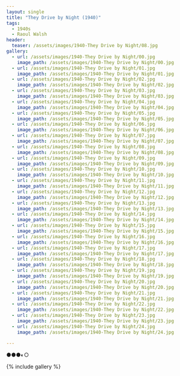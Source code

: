 ```yaml
---
layout: single
title: "They Drive by Night (1940)"
tags:
  - 1940s 
  - Raoul Walsh
header:
  teaser: /assets/images/1940-They Drive by Night/08.jpg
gallery:
  - url: /assets/images/1940-They Drive by Night/00.jpg
    image_path: /assets/images/1940-They Drive by Night/00.jpg  
  - url: /assets/images/1940-They Drive by Night/01.jpg
    image_path: /assets/images/1940-They Drive by Night/01.jpg
  - url: /assets/images/1940-They Drive by Night/02.jpg
    image_path: /assets/images/1940-They Drive by Night/02.jpg
  - url: /assets/images/1940-They Drive by Night/03.jpg
    image_path: /assets/images/1940-They Drive by Night/03.jpg
  - url: /assets/images/1940-They Drive by Night/04.jpg
    image_path: /assets/images/1940-They Drive by Night/04.jpg
  - url: /assets/images/1940-They Drive by Night/05.jpg
    image_path: /assets/images/1940-They Drive by Night/05.jpg
  - url: /assets/images/1940-They Drive by Night/06.jpg
    image_path: /assets/images/1940-They Drive by Night/06.jpg
  - url: /assets/images/1940-They Drive by Night/07.jpg
    image_path: /assets/images/1940-They Drive by Night/07.jpg
  - url: /assets/images/1940-They Drive by Night/08.jpg
    image_path: /assets/images/1940-They Drive by Night/08.jpg
  - url: /assets/images/1940-They Drive by Night/09.jpg
    image_path: /assets/images/1940-They Drive by Night/09.jpg
  - url: /assets/images/1940-They Drive by Night/10.jpg
    image_path: /assets/images/1940-They Drive by Night/10.jpg
  - url: /assets/images/1940-They Drive by Night/11.jpg
    image_path: /assets/images/1940-They Drive by Night/11.jpg
  - url: /assets/images/1940-They Drive by Night/12.jpg
    image_path: /assets/images/1940-They Drive by Night/12.jpg
  - url: /assets/images/1940-They Drive by Night/13.jpg
    image_path: /assets/images/1940-They Drive by Night/13.jpg
  - url: /assets/images/1940-They Drive by Night/14.jpg
    image_path: /assets/images/1940-They Drive by Night/14.jpg
  - url: /assets/images/1940-They Drive by Night/15.jpg
    image_path: /assets/images/1940-They Drive by Night/15.jpg
  - url: /assets/images/1940-They Drive by Night/16.jpg
    image_path: /assets/images/1940-They Drive by Night/16.jpg
  - url: /assets/images/1940-They Drive by Night/17.jpg
    image_path: /assets/images/1940-They Drive by Night/17.jpg
  - url: /assets/images/1940-They Drive by Night/18.jpg
    image_path: /assets/images/1940-They Drive by Night/18.jpg
  - url: /assets/images/1940-They Drive by Night/19.jpg
    image_path: /assets/images/1940-They Drive by Night/19.jpg
  - url: /assets/images/1940-They Drive by Night/20.jpg
    image_path: /assets/images/1940-They Drive by Night/20.jpg
  - url: /assets/images/1940-They Drive by Night/21.jpg
    image_path: /assets/images/1940-They Drive by Night/21.jpg
  - url: /assets/images/1940-They Drive by Night/22.jpg
    image_path: /assets/images/1940-They Drive by Night/22.jpg
  - url: /assets/images/1940-They Drive by Night/23.jpg
    image_path: /assets/images/1940-They Drive by Night/23.jpg
  - url: /assets/images/1940-They Drive by Night/24.jpg
    image_path: /assets/images/1940-They Drive by Night/24.jpg

---
```

●●●◐○

{% include gallery %}
